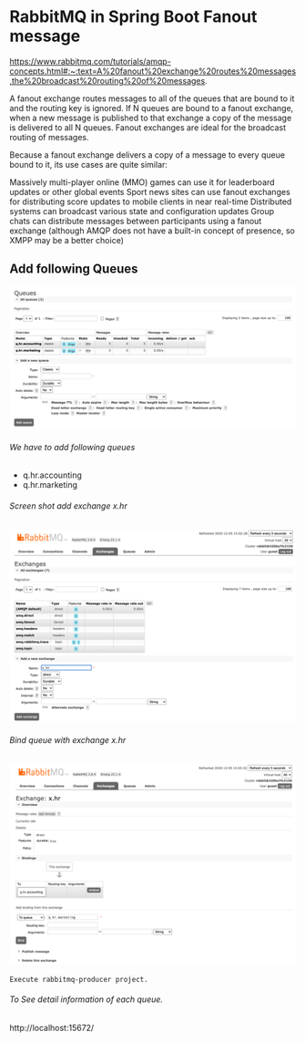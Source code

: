 # RabbitMQ in Spring Boot Fanout message
https://www.rabbitmq.com/tutorials/amqp-concepts.html#:~:text=A%20fanout%20exchange%20routes%20messages,the%20broadcast%20routing%20of%20messages.

A fanout exchange routes messages to all of the queues that are bound to it and the routing key is ignored. If N queues are bound to a fanout exchange, when a new message is published to that exchange a copy of the message is delivered to all N queues. Fanout exchanges are ideal for the broadcast routing of messages.

Because a fanout exchange delivers a copy of a message to every queue bound to it, its use cases are quite similar:

Massively multi-player online (MMO) games can use it for leaderboard updates or other global events
Sport news sites can use fanout exchanges for distributing score updates to mobile clients in near real-time
Distributed systems can broadcast various state and configuration updates
Group chats can distribute messages between participants using a fanout exchange (although AMQP does not have a built-in concept of presence, so XMPP may be a better choice)

## Add following Queues

<img src="images/queue.png">

######  We have to add following queues
* q.hr.accounting
* q.hr.marketing

###### Screen shot add exchange x.hr
<img src="images/exchange.png">

###### Bind queue with exchange x.hr
<img src="images/bindqueue.png">

```
Execute rabbitmq-producer project.

```
###### To See detail information of each queue.
http://localhost:15672/

